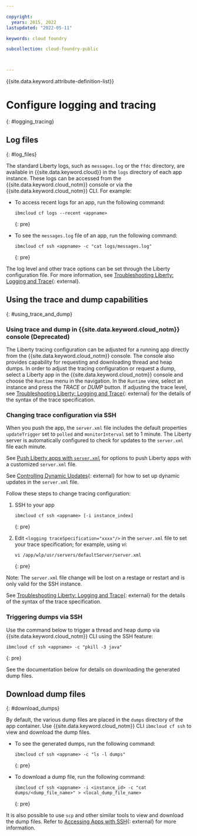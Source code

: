 ```yaml
---

copyright:
  years: 2015, 2022
lastupdated: "2022-05-11"

keywords: cloud foundry

subcollection: cloud-foundry-public



---
```



{{site.data.keyword.attribute-definition-list}}

# Configure logging and tracing
{: #logging_tracing}

## Log files
{: #log_files}

The standard Liberty logs, such as `messages.log` or the `ffdc` directory, are available in {{site.data.keyword.cloud}} in the `logs` directory of each app instance. These logs can be accessed from the {{site.data.keyword.cloud_notm}} console or via the {{site.data.keyword.cloud_notm}} CLI. For example:

* To access recent logs for an app, run the following command:

    ```text
    ibmcloud cf logs --recent <appname>
    ```
    {: pre}


* To see the `messages.log` file of an app, run the following command:

    ```text
    ibmcloud cf ssh <appname> -c "cat logs/messages.log"
    ```
    {: pre}

The log level and other trace options can be set through the Liberty configuration file. For more information, see [Troubleshooting Liberty: Logging and Trace](http://www.ibm.com/support/knowledgecenter/SSEQTP_liberty/com.ibm.websphere.wlp.doc/ae/rwlp_logging.html){: external}.

## Using the trace and dump capabilities
{: #using_trace_and_dump}

### Using trace and dump in {{site.data.keyword.cloud_notm}} console (Deprecated)

The Liberty tracing configuration can be adjusted for a running app directly from the {{site.data.keyword.cloud_notm}} console. The console also provides capability for requesting and downloading thread and heap dumps. In order to adjust the tracing configuration or request a dump, select a Liberty app in the {{site.data.keyword.cloud_notm}} console and choose the `Runtime` menu in the navigation. In the `Runtime` view, select an instance and press the *TRACE* or *DUMP* button. If adjusting the trace level, see [Troubleshooting Liberty: Logging and Trace](http://www.ibm.com/support/knowledgecenter/SSEQTP_liberty/com.ibm.websphere.wlp.doc/ae/rwlp_logging.html){: external} for the details of the syntax of the trace specification.

### Changing trace configuration via SSH

When you push the app, the `server.xml` file includes the default properties  `updateTrigger` set to `polled` and `monitorInterval` set to 1 minute. The Liberty server is automatically configured to check for updates to the `server.xml` file each minute.

See [Push Liberty apps with `server.xml`](/docs/cloud-foundry-public?topic=cloud-foundry-public-options_for_pushing#options_for_pushing) for options to push Liberty apps with a customized `server.xml` file.

See [Controlling Dynamic Updates](https://www.ibm.com/support/knowledgecenter/SSEQTP_liberty/com.ibm.websphere.wlp.doc/ae/twlp_setup_dyn_upd.html){: external} for how to set up dynamic updates in the `server.xml` file.

Follow these steps to change tracing configuration:

1. SSH to your app

    ```text
    ibmcloud cf ssh <appname> [-i instance_index]
    ```
    {: pre}

2. Edit `<logging traceSpecification="xxxx"/>` in the `server.xml` file to set your trace specification;  for example, using *vi*:

    ```text
    vi /app/wlp/usr/servers/defaultServer/server.xml
    ```
    {: pre}

Note: The `server.xml` file change will be lost on a restage or restart and is only valid for the SSH instance.

See [Troubleshooting Liberty: Logging and Trace](http://www.ibm.com/support/knowledgecenter/SSEQTP_liberty/com.ibm.websphere.wlp.doc/ae/rwlp_logging.html){: external} for the details of the syntax of the trace specification.

### Triggering dumps via SSH

Use the command below to trigger a thread and heap dump via {{site.data.keyword.cloud_notm}} CLI using the SSH feature:

```text
ibmcloud cf ssh <appname> -c "pkill -3 java"
```
{: pre}

See the documentation below for details on downloading the generated dump files.

## Download dump files
{: #download_dumps}

By default, the various dump files are placed in the `dumps` directory of the app container. Use {{site.data.keyword.cloud_notm}} CLI `ibmcloud cf ssh` to view and download the dump files.

* To see the generated dumps, run the following command:

    ```text
    ibmcloud cf ssh <appname> -c "ls -l dumps"
    ```
    {: pre}

* To download a dump file, run the following command:

    ```text
    ibmcloud cf ssh <appname> -i <instance_id> -c "cat dumps/<dump_file_name>" > <local_dump_file_name>
    ```
    {: pre}

It is also possible to use `scp` and other similar tools to view and download the dump files. Refer to [Accessing Apps with SSH](https://docs.cloudfoundry.org/devguide/deploy-apps/ssh-apps.html){: external} for more information.


